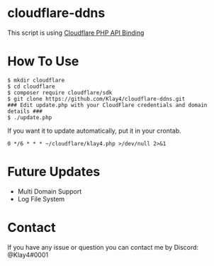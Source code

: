 # cloudflare-ddns

This script is using [Cloudflare PHP API Binding](https://support.cloudflare.com/hc/en-us/articles/115001661191-Cloudflare-PHP-API-Binding)

# How To Use
```
$ mkdir cloudflare
$ cd cloudflare
$ composer require cloudflare/sdk
$ git clone https://github.com/Klay4/cloudflare-ddns.git
### Edit update.php with your CloudFlare credentials and domain details ###
$ ./update.php
```

If you want it to update automatically, put it in your crontab.
```
0 */6 * * * ~/cloudflare/klay4.php >/dev/null 2>&1
```

# Future Updates
* Multi Domain Support
* Log File System

# Contact
If you have any issue or question you can contact me by Discord: @Klay4#0001
